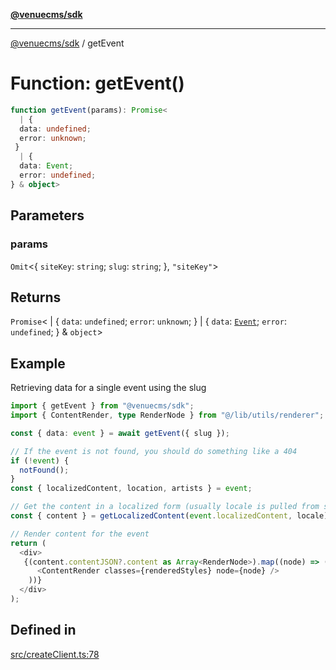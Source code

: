 [**@venuecms/sdk**](../README.md)

***

[@venuecms/sdk](../README.md) / getEvent

# Function: getEvent()

```ts
function getEvent(params): Promise<
  | {
  data: undefined;
  error: unknown;
 }
  | {
  data: Event;
  error: undefined;
} & object>
```

## Parameters

### params

`Omit`\<\{
  `siteKey`: `string`;
  `slug`: `string`;
 \}, `"siteKey"`\>

## Returns

`Promise`\<
  \| \{
  `data`: `undefined`;
  `error`: `unknown`;
 \}
  \| \{
  `data`: [`Event`](../type-aliases/Event.md);
  `error`: `undefined`;
 \} & `object`\>

## Example

Retrieving data for a single event using the slug
```typescript
import { getEvent } from "@venuecms/sdk";
import { ContentRender, type RenderNode } from "@/lib/utils/renderer";

const { data: event } = await getEvent({ slug });

// If the event is not found, you should do something like a 404
if (!event) {
  notFound();
}
const { localizedContent, location, artists } = event;

// Get the content in a localized form (usually locale is pulled from somewhere like your url params)
const { content } = getLocalizedContent(event.localizedContent, locale);

// Render content for the event
return (
  <div>
   {(content.contentJSON?.content as Array<RenderNode>).map((node) => (
      <ContentRender classes={renderedStyles} node={node} />
    ))}
  </div>
);
```

## Defined in

[src/createClient.ts:78](https://github.com/venuecms/sdk/blob/823b04c9ee84b4d1baaafd2d6fb4c862f759e4e8/src/createClient.ts#L78)
